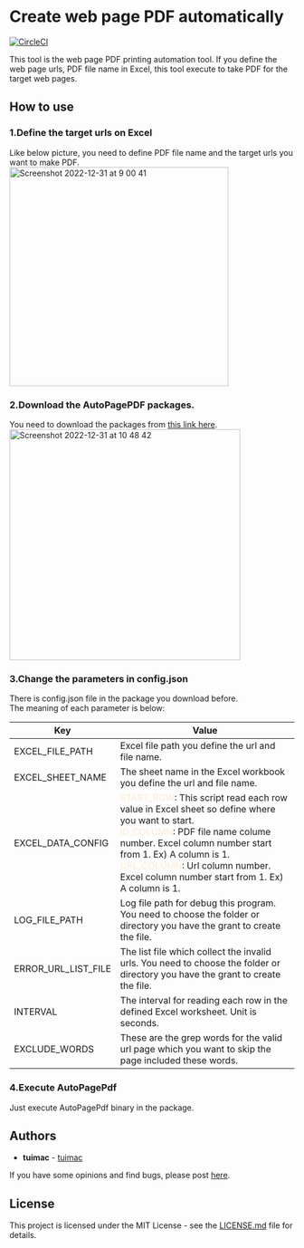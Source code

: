 # Create web page PDF automatically
[![CircleCI](https://circleci.com/gh/tuimac/openvpn.svg?style=shield)](https://circleci.com/gh/tuimac/openvpn)

This tool is the web page PDF printing automation tool. If you define the web page urls, PDF file name in Excel, this tool execute to take PDF for the target web pages.

## How to use
### 1.Define the target urls on Excel
Like below picture, you need to define PDF file name and the target urls you want to make PDF.<br/>
<img width="387" alt="Screenshot 2022-12-31 at 9 00 41" src="https://user-images.githubusercontent.com/18078024/210119296-411c1d5c-42f5-4a9e-8e4a-e2fa4fe24c4d.png">

### 2.Download the AutoPagePDF packages.
You need to download the packages from [this link here](http://autopagepdf.tuimac.com/).<br/>
<img width="408" alt="Screenshot 2022-12-31 at 10 48 42" src="https://user-images.githubusercontent.com/18078024/210121486-929858dc-700d-46f6-b3d4-57e05c1efa67.png">

### 3.Change the parameters in config.json
There is config.json file in the package you download before.<br/>
The meaning of each parameter is below:

| Key| Value |
| ----- | ----- |
| EXCEL_FILE_PATH | Excel file path you define the url and file name. |
| EXCEL_SHEET_NAME | The sheet name in the Excel workbook you define the url and file name. |
| EXCEL_DATA_CONFIG | <font color="AntiqueWhite">START_ROW</font>: This script read each row value in Excel sheet so define where you want to start.<br/><font color="AntiqueWhite">ID_COLUMN</font>: PDF file name colume number. Excel column number start from 1. Ex) A column is 1.<br/><font color="AntiqueWhite">URL_COLUMN</font>: Url column number. Excel column number start from 1. Ex) A column is 1. |
| LOG_FILE_PATH | Log file path for debug this program. You need to choose the folder or directory you have the grant to create the file. |
| ERROR_URL_LIST_FILE | The list file which collect the invalid urls. You need to choose the folder or directory you have the grant to create the file. |
| INTERVAL | The interval for reading each row in the defined Excel worksheet. Unit is seconds. |
| EXCLUDE_WORDS | These are the grep words for the valid url page which you want to skip the page included these words. |

### 4.Execute AutoPagePdf
Just execute AutoPagePdf binary in the package.

## Authors

* **tuimac** - [tuimac](https://github.com/tuimac)

If you have some opinions and find bugs, please post [here](https://github.com/tuimac/autopagepdf/issues).

## License
This project is licensed under the MIT License - see the [LICENSE.md](LICENSE.md) file for details.
